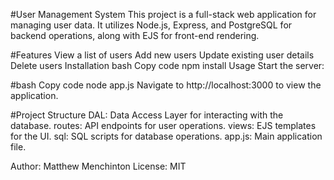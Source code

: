 #User Management System
This project is a full-stack web application for managing user data. It utilizes Node.js, Express, and PostgreSQL for backend operations, along with EJS for front-end rendering.

#Features
View a list of users
Add new users
Update existing user details
Delete users
Installation
bash
Copy code
npm install
Usage
Start the server:

#bash
Copy code
node app.js
Navigate to http://localhost:3000 to view the application.

#Project Structure
DAL: Data Access Layer for interacting with the database.
routes: API endpoints for user operations.
views: EJS templates for the UI.
sql: SQL scripts for database operations.
app.js: Main application file.

Author:
Matthew Menchinton
License: MIT
